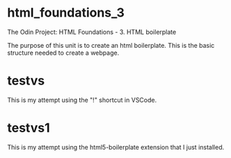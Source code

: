 # html_foundations_3
The Odin Project: HTML Foundations - 3. HTML boilerplate

The purpose of this unit is to create an html boilerplate.
This is the basic structure needed to create a webpage.

# testvs
This is my attempt using the "!" shortcut in VSCode.

# testvs1
This is my attempt using the html5-boilerplate extension that I just installed. 